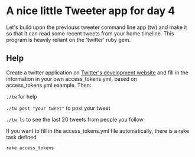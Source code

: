 # A nice little Tweeter app for day 4 #

Let's build upon the previouss tweeter command line app (tw) and make it so that it can read some recent tweets from your home timeline.
This program is heavily reliant on the 'twitter' ruby gem.

## Help ##

Create a twitter application on [Twitter's development website](https://dev.twitter.com/) and fill in the information in your own access_tokens.yml, based on access_tokens.yml.example. Then:

`./tw` for help

`./tw post "your tweet"` to post your tweet

`./tw ls` to see the last 20 tweets from people you follow

If you want to fill in the access_tokens.yml file automatically, there is a rake task defined

    rake access_tokens
